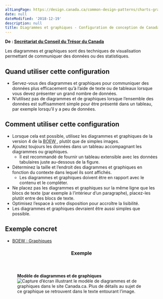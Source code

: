 ```yaml
---
altLangPage: https://design.canada.ca/common-design-patterns/charts-graphs.html
date: null
dateModified: '2018-12-19'
description: null
title: Diagrammes et graphiques - Configuration de conception de Canada.ca
---
```



<p class="gc-byline">
 <strong>
  De :
  <a href="https://www.canada.ca/fr/secretariat-conseil-tresor.html">
   Secrétariat du Conseil du Trésor du Canada
  </a>
 </strong>
</p>

<section>
 <p>
  Les diagrammes et graphiques sont des techniques de visualisation permettant de communiquer des données ou des statistiques.
 </p>
 <section>
  <h2>
   Quand utiliser cette configuration
  </h2>
  <ul>
   <li>
    Servez-vous des diagrammes et graphiques pour communiquer des données plus efficacement qu’à l’aide de texte ou de tableaux lorsque vous devez présenter un grand nombre de données.
   </li>
   <li>
    N’utilisez pas de diagrammes et de graphiques lorsque l’ensemble des données est suffisamment simple pour être présenté dans un tableau, par exemple lorsqu’il y a peu de données.
   </li>
  </ul>
 </section>
 <section>
  <h2>
   Comment utiliser cette configuration
  </h2>
  <ul>
   <li>
    Lorsque cela est possible, utilisez les diagrammes et graphiques de la version 4 de la
    <abbr title="Boîte à outils de l’expérience Web">
     BOEW
    </abbr>
    , plutôt que de simples images.
   </li>
   <li>
    Ajoutez toujours les données dans un tableau accompagnant les diagrammes ou graphiques.
    <ul>
     <li>
      Il est recommandé de fournir un tableau extensible avec les données tabulaires juste au-dessous de la figure.
     </li>
    </ul>
   </li>
   <li>
    Déterminez la taille et l’endroit des diagrammes et graphiques en fonction du contexte dans lequel ils sont affichés.
    <ul>
     <li>
      Les diagrammes et graphiques doivent être en rapport avec le contenu et le compléter.
     </li>
    </ul>
   </li>
   <li>
    Ne placez pas les diagrammes et graphiques sur la même ligne que les blocs de texte (par exemple à l’intérieur d’un paragraphe), placez-les plutôt entre des blocs de texte.
   </li>
   <li>
    Optimisez l’espace à votre disposition pour accroître la lisibilité.
   </li>
   <li>
    Les diagrammes et graphiques devraient être aussi simples que possible.
   </li>
  </ul>
 </section>
 <section>
  <h2>
   Exemple concret
  </h2>
  <ul>
   <li>
    <a href="https://wet-boew.github.io/wet-boew/demos/charts/custom-fr.html">
     BOEW : Graphiques
    </a>
   </li>
  </ul>
 </section>
 <section class="panel panel-primary">
  <header class="panel-heading">
   <h3 class="panel-title">
    Exemple
   </h3>
  </header>
  <div class="panel-body">
   <figure class="mrgn-bttm-sm">
    <figcaption class="text-center">
     <b>
      Modèle de diagrammes et de graphiques
     </b>
    </figcaption>
    <img alt="Capture d’écran illustrant le modèle de diagrammes et de graphiques dans le site Canada.ca. Plus de détails au sujet de ce graphique se retrouvent dans le texte entourant l’image." class="img-responsive center-block" src="https://www.canada.ca/content/dam/tbs-sct/images/government-communications/canada-content-style-guide/charts-and-graphs-pattern-fra-02.jpg"/>
   </figure>
  </div>
 </section>
</section>




